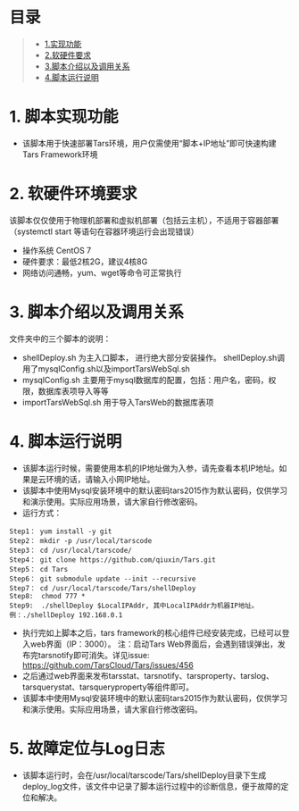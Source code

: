 # 目录
> * [1.实现功能](#main-chapter-1)
> * [2.软硬件要求](#main-chapter-2)
> * [3.脚本介绍以及调用关系](#main-chapter-3)
> * [4.脚本运行说明](#main-chapter-4)

# 1. <a id="main-chapter-1"></a>脚本实现功能
-  该脚本用于快速部署Tars环境，用户仅需使用“脚本+IP地址”即可快速构建Tars Framework环境

# 2. <a id="main-chapter-2"></a>软硬件环境要求
该脚本仅仅使用于物理机部署和虚拟机部署（包括云主机），不适用于容器部署（systemctl start 等语句在容器环境运行会出现错误）
-  操作系统 CentOS 7
-  硬件要求：最低2核2G，建议4核8G
-  网络访问通畅，yum、wget等命令可正常执行

# 3. <a id="main-chapter-3"></a>脚本介绍以及调用关系 
文件夹中的三个脚本的说明：
-  shellDeploy.sh 为主入口脚本， 进行绝大部分安装操作。 shellDeploy.sh调用了mysqlConfig.sh以及importTarsWebSql.sh
-  mysqlConfig.sh 主要用于mysql数据库的配置，包括：用户名，密码，权限，数据库表项导入等等
-  importTarsWebSql.sh 用于导入TarsWeb的数据库表项

# 4. <a id="main-chapter-4"></a>脚本运行说明
-  该脚本运行时候，需要使用本机的IP地址做为入参，请先查看本机IP地址。如果是云环境的话，请输入小网IP地址。
-  该脚本中使用Mysql安装环境中的默认密码tars2015作为默认密码，仅供学习和演示使用。实际应用场景，请大家自行修改密码。
-  运行方式：
```
Step1： yum install -y git
Step2： mkdir -p /usr/local/tarscode
Step3： cd /usr/local/tarscode/
Step4： git clone https://github.com/qiuxin/Tars.git
Step5： cd Tars
Step6： git submodule update --init --recursive
Step7： cd /usr/local/tarscode/Tars/shellDeploy
Step8:  chmod 777 *
Step9:  ./shellDeploy $LocalIPAddr, 其中LocalIPAddr为机器IP地址。例：./shellDeploy 192.168.0.1
```
-  执行完如上脚本之后，tars framework的核心组件已经安装完成，已经可以登入web界面（IP：3000）。
注：启动Tars Web界面后，会遇到错误弹出，发布完tarsnotify即可消失。详见issue: https://github.com/TarsCloud/Tars/issues/456
-  之后通过web界面来发布tarsstat、tarsnotify、tarsproperty、tarslog、tarsquerystat、tarsqueryproperty等组件即可。
-  该脚本中使用Mysql安装环境中的默认密码tars2015作为默认密码，仅供学习和演示使用。实际应用场景，请大家自行修改密码。

# 5. <a id="main-chapter-4"></a> 故障定位与Log日志
-  该脚本运行时，会在/usr/local/tarscode/Tars/shellDeploy目录下生成deploy_log文件，该文件中记录了脚本运行过程中的诊断信息，便于故障的定位和解决。